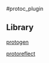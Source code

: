 #protoc_plugin

## Library

[protogen](https://google.golang.org/protobuf/compiler/protogen)

[protoreflect](https://github.com/jhump/protoreflect)
